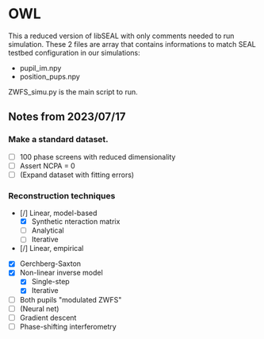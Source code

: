 # OWL

This a reduced version of libSEAL with only comments needed to run simulation.
These 2 files are array that contains informations to match SEAL testbed configuration in our simulations:
 - pupil_im.npy
 - position_pups.npy

ZWFS_simu.py is the main script to run.


## Notes from 2023/07/17

### Make a standard dataset.

- [ ] 100 phase screens with reduced dimensionality
- [ ] Assert NCPA = 0
- [ ] (Expand dataset with fitting errors)

### Reconstruction techniques

- [/] Linear, model-based
  - [x] Synthetic nteraction matrix
  - [ ] Analytical
  - [ ] Iterative
- [/] Linear, empirical
- [x] Gerchberg-Saxton
- [x] Non-linear inverse model
  - [x] Single-step
  - [x] Iterative
- [ ] Both pupils "modulated ZWFS"
- [ ] (Neural net)
- [ ] Gradient descent
- [ ] Phase-shifting interferometry